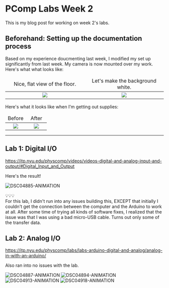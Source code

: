 # PComp Labs Week 2

This is my blog post for working on week 2's labs.

## Beforehand: Setting up the documentation process

Based on my experience doucmenting last week, I modified my set up significantly from last week. My camera is now mounted over my work. Here's what what looks like:

<table>
<thead>
<tr>
<td align="center">Nice, flat view of the floor.</td>
<td align="center">Let's make the background white.</td>
</tr>
</thead>
<tbody>
<tr>
<td align="center" width="50%"><img src="https://user-images.githubusercontent.com/1570168/94015063-391bce00-fd61-11ea-8ec7-979abf119cce.jpg">
<td align="center" width="50%"><img src="https://user-images.githubusercontent.com/1570168/94015084-4042dc00-fd61-11ea-90d2-9354755812f9.jpg">
</tr>
</thead>
</table>

Here's what it looks like when I'm getting out supplies:

<table>
<thead>
<tr>
<td align="center">Before</td>
<td align="center">After</td>
</tr>
</thead>
<tbody>
<tr>
<td align="center" width="50%"><img src="https://user-images.githubusercontent.com/1570168/94014932-125d9780-fd61-11ea-982d-66936c4da877.jpg">
<td align="center" width="50%"><img src="https://user-images.githubusercontent.com/1570168/94014942-15588800-fd61-11ea-8671-ffca76075d53.jpg">
</tr>
</thead>
</table>

---

## Lab 1: Digital I/O

<https://itp.nyu.edu/physcomp/videos/videos-digital-and-analog-input-and-output/#Digital_Input_and_Output>

Here's the result!

![DSC04885-ANIMATION](https://user-images.githubusercontent.com/1570168/94015436-b47d7f80-fd61-11ea-9072-7208897c47a0.gif)

💡💡💡\
For this lab, I didn't run into any issues building this, EXCEPT that initially I couldn't get the connection between the computer and the Arduino to work at all. After some time of trying all kinds of software fixes, I realized that the issue was that I was using a bad micro-USB cable. Turns out only some of the transfer data.

## Lab 2: Analog I/O

<https://itp.nyu.edu/physcomp/labs/labs-arduino-digital-and-analog/analog-in-with-an-arduino/>

Also ran into no issues with the lab.

![DSC04887-ANIMATION](https://user-images.githubusercontent.com/1570168/94015726-1a6a0700-fd62-11ea-9e1f-a8b2bc020e97.gif) ![DSC04894-ANIMATION](https://user-images.githubusercontent.com/1570168/94015743-1fc75180-fd62-11ea-8ba7-4645519ecae8.gif) ![DSC04913-ANIMATION](https://user-images.githubusercontent.com/1570168/94015758-248c0580-fd62-11ea-900d-6cfa237b42a4.gif) ![DSC04918-ANIMATION](https://user-images.githubusercontent.com/1570168/94015774-29e95000-fd62-11ea-868c-5ec60bebdd8f.gif)
